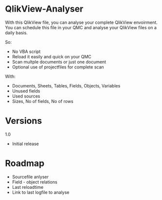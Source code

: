 # QlikView-Analyser
With this QlikView file, you can analyse your complete QlikView envoirment.
You can schedule this file in your QMC and analyse your QlikView files on a daily basis.

So:
- No VBA script
- Reload it easily and quick on your QMC
- Scan multple documents or just one document
- Optional use of projectfiles for complete scan

With:
- Documents, Sheets, Tables, Fields, Objects, Variables
- Unused fields
- Used sources
- Sizes, No of fields, No of rows

# Versions
1.0
- Initial release

# Roadmap
- Sourcefile anlyser
- Field - object relations
- Last reloadtime
- Link to last logfile to analyse
